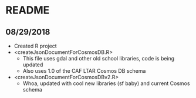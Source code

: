 # README

## 08/29/2018

* Created R project
* <createJsonDocumentForCosmosDB.R>
  * This file uses gdal and other old school libraries, code is being updated
  * Also uses 1.0 of the CAF LTAR Cosmos DB schema
* <createJsonDocumentForCosmosDBv2.R>
  * Whoa, updated with cool new libraries (sf baby) and current Cosmos schema